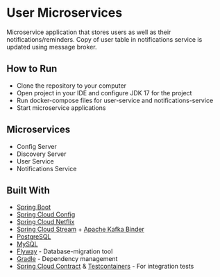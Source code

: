 User Microservices
===

Microservice application that stores users as well as their notifications/reminders. Copy of user table in notifications service is updated using message broker.

## How to Run

* Clone the repository to your computer
* Open project in your IDE and configure JDK 17 for the project
* Run docker-compose files for user-service and notifications-service
* Start microservice applications

## Microservices

* Config Server
* Discovery Server
* User Service
* Notifications Service

## Built With

* [Spring Boot](https://spring.io/projects/spring-boot)
* [Spring Cloud Config](https://spring.io/projects/spring-cloud-config)
* [Spring Cloud Netflix](https://spring.io/projects/spring-cloud-netflix)
* [Spring Cloud Stream](https://spring.io/projects/spring-cloud-stream) + [Apache Kafka Binder](https://github.com/spring-cloud/spring-cloud-stream#apache-kafka-binder)
* [PostgreSQL](https://www.postgresql.org/)
* [MySQL](https://www.mysql.com/)
* [Flyway](https://flywaydb.org/) - Database-migration tool
* [Gradle](https://gradle.org/) - Dependency management
* [Spring Cloud Contract](https://spring.io/projects/spring-cloud-contract) & [Testcontainers](https://www.testcontainers.com/) - For integration tests